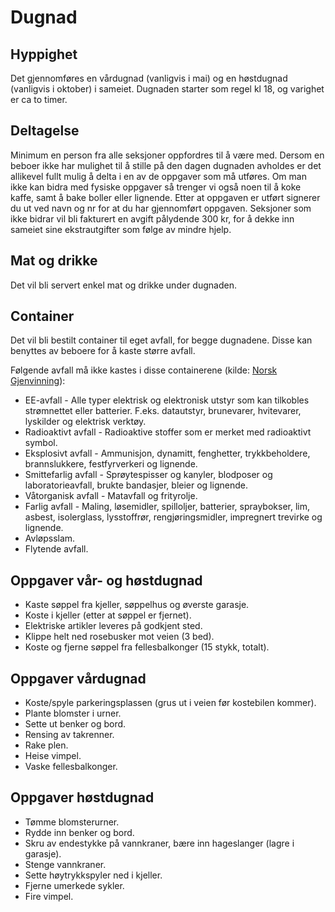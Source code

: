 # Dugnad

## Hyppighet

Det gjennomføres en vårdugnad (vanligvis i mai) og en høstdugnad (vanligvis i oktober) i sameiet. Dugnaden starter som regel kl 18, og varighet er ca to timer.

## Deltagelse

Minimum en person fra alle seksjoner oppfordres til å være med. Dersom en beboer ikke har mulighet til å stille på den dagen dugnaden avholdes er det allikevel fullt mulig å delta i en av de oppgaver som må utføres. Om man ikke kan bidra med fysiske oppgaver så trenger vi også noen til å koke kaffe, samt å bake boller eller lignende. Etter at oppgaven er utført signerer du ut ved navn og nr for at du har gjennomført oppgaven. Seksjoner som ikke bidrar vil bli fakturert en avgift pålydende 300 kr, for å dekke inn sameiet sine ekstrautgifter som følge av mindre hjelp.

## Mat og drikke

Det vil bli servert enkel mat og drikke under dugnaden.

## Container

Det vil bli bestilt container til eget avfall, for begge dugnadene. Disse kan benyttes av beboere for å kaste større avfall.

Følgende avfall må ikke kastes i disse containerene (kilde: [Norsk Gjenvinning](www.norskgjenvinning.no)):

- EE-avfall - Alle typer elektrisk og elektronisk utstyr som kan tilkobles strømnettet eller batterier. F.eks. datautstyr, brunevarer, hvitevarer, lyskilder og elektrisk verktøy.
- Radioaktivt avfall - Radioaktive stoffer som er merket med radioaktivt symbol.
- Eksplosivt avfall - Ammunisjon, dynamitt, fenghetter, trykkbeholdere, brannslukkere, festfyrverkeri og lignende.
- Smittefarlig avfall - Sprøytespisser og kanyler, blodposer og laboratorieavfall, brukte bandasjer, bleier og lignende.
- Våtorganisk avfall - Matavfall og frityrolje.
- Farlig avfall - Maling, løsemidler, spilloljer, batterier, spraybokser, lim, asbest, isolerglass, lysstoffrør, rengjøringsmidler, impregnert trevirke og lignende.
- Avløpsslam.
- Flytende avfall.

## Oppgaver vår- og høstdugnad

- Kaste søppel fra kjeller, søppelhus og øverste garasje.
- Koste i kjeller (etter at søppel er fjernet).
- Elektriske artikler leveres på godkjent sted.
- Klippe helt ned rosebusker mot veien (3 bed).
- Koste og fjerne søppel fra fellesbalkonger (15 stykk, totalt).

## Oppgaver vårdugnad

- Koste/spyle parkeringsplassen (grus ut i veien før kostebilen kommer).
- Plante blomster i urner.
- Sette ut benker og bord.
- Rensing av takrenner.
- Rake plen.
- Heise vimpel.
- Vaske fellesbalkonger.

## Oppgaver høstdugnad

- Tømme blomsterurner.
- Rydde inn benker og bord.
- Skru av endestykke på vannkraner, bære inn hageslanger (lagre i garasje).
- Stenge vannkraner.
- Sette høytrykkspyler ned i kjeller.
- Fjerne umerkede sykler.
- Fire vimpel.
